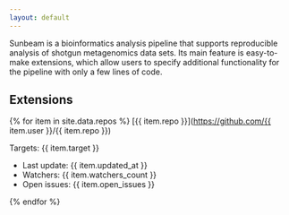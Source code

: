 ```yaml
---
layout: default
---
```


Sunbeam is a bioinformatics analysis pipeline that supports
reproducible analysis of shotgun metagenomics data sets. Its main
feature is easy-to-make extensions, which allow users to specify
additional functionality for the pipeline with only a few lines of
code.

## Extensions

{% for item in site.data.repos %}
[{{ item.repo }}](https://github.com/{{ item.user }}/{{ item.repo }})

Targets: {{ item.target }}

  - Last update: {{ item.updated_at }}
  - Watchers: {{ item.watchers_count }}
  - Open issues: {{ item.open_issues }}

{% endfor %}